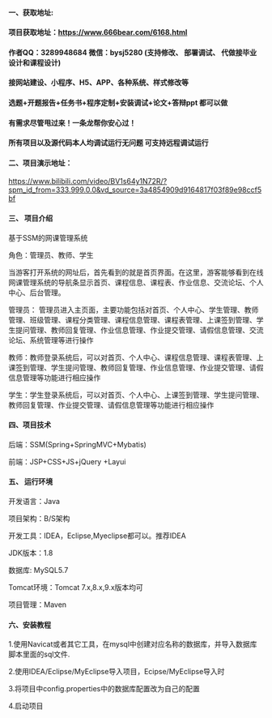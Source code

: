 

#### 一、获取地址:
#### 项目获取地址：https://www.666bear.com/6168.html
#### 作者QQ：3289948684 微信：bysj5280 (支持修改、 部署调试、 代做接毕业设计和课程设计)
#### 接网站建设、小程序、H5、APP、各种系统、样式修改等
#### 选题+开题报告+任务书+程序定制+安装调试+论文+答辩ppt 都可以做
#### 有需求尽管甩过来！一条龙帮你安心过！
#### 所有项目以及源代码本人均调试运行无问题 可支持远程调试运行


#### 二、项目演示地址：

https://www.bilibili.com/video/BV1s64y1N72R/?spm_id_from=333.999.0.0&vd_source=3a4854909d9164817f03f89e98ccf5bf

#### 三、 项目介绍

基于SSM的网课管理系统

角色：管理员、教师、学生

当游客打开系统的网址后，首先看到的就是首页界面。在这里，游客能够看到在线网课管理系统的导航条显示首页、课程信息、课程表、作业信息、交流论坛、个人中心、后台管理。

管理员： 管理员进入主页面，主要功能包括对首页、个人中心、学生管理、教师管理、班级管理、课程分类管理、课程信息管理、课程表管理、上课签到管理、学生提问管理、教师回复管理、作业信息管理、作业提交管理、请假信息管理、交流论坛、系统管理等进行操作

教师：教师登录系统后，可以对首页、个人中心、课程信息管理、课程表管理、上课签到管理、学生提问管理、教师回复管理、作业信息管理、作业提交管理、请假信息管理等功能进行相应操作

学生：学生登录系统后，可以对首页、个人中心、上课签到管理、学生提问管理、教师回复管理、作业提交管理、请假信息管理等功能进行相应操作

#### 四、项目技术

后端：SSM(Spring+SpringMVC+Mybatis)

前端：JSP+CSS+JS+jQuery +Layui

#### 五、 运行环境
开发语言：Java

项目架构：B/S架构

开发工具：IDEA，Eclipse,Myeclipse都可以。推荐IDEA

JDK版本：1.8

数据库: MySQL5.7

Tomcat环境：Tomcat 7.x,8.x,9.x版本均可

项目管理：Maven



#### 六、安装教程

1.使用Navicat或者其它工具，在mysql中创建对应名称的数据库，并导入数据库脚本里面的sql文件.

2.使用IDEA/Eclipse/MyEclipse导入项目，Ecipse/MyEclipse导入时

3.将项目中config.properties中的数据库配置改为自己的配置

4.启动项目






